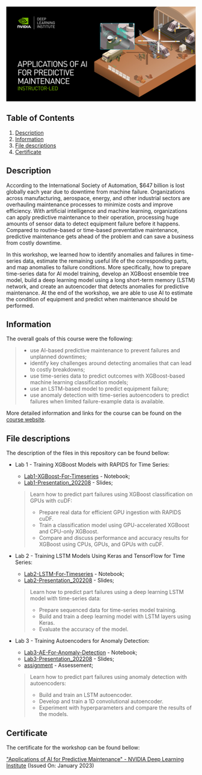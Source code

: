 ![Course](images/banner.jpg)

## Table of Contents
1. [Description](#description)
2. [Information](#information)
3. [File descriptions](#files)
4. [Certificate](#certificate)

<a name="descripton"></a>
## Description

According to the International Society of Automation, $647 billion is lost globally each year due to downtime from machine failure. Organizations across manufacturing, aerospace, energy, and other industrial sectors are overhauling maintenance processes to minimize costs and improve efficiency. With artificial intelligence and machine learning, organizations can apply predictive maintenance to their operation, processing huge amounts of sensor data to detect equipment failure before it happens. Compared to routine-based or time-based preventative maintenance, predictive maintenance gets ahead of the problem and can save a business from costly downtime.

In this workshop, we learned how to identify anomalies and failures in time-series data, estimate the remaining useful life of the corresponding parts, and map anomalies to failure conditions. More specifically, how to prepare time-series data for AI model training, develop an XGBoost ensemble tree model, build a deep learning model using a long short-term memory (LSTM) network, and create an autoencoder that detects anomalies for predictive maintenance. At the end of the workshop, we are able to use AI to estimate the condition of equipment and predict when maintenance should be performed.

<a name="information"></a>
## Information

The overall goals of this course were the following:
> - use AI-based predictive maintenance to prevent failures and unplanned downtimes;
> - identify key challenges around detecting anomalies that can lead to costly breakdowns;
> - use time-series data to predict outcomes with XGBoost-based machine learning classification models;
> - use an LSTM-based model to predict equipment failure;
> - use anomaly detection with time-series autoencoders to predict failures when limited failure-example data is available.

More detailed information and links for the course can be found on the [course website](https://www.nvidia.com/en-us/training/instructor-led-workshops/predictive-maintenance/).

<a name="files"></a>
## File descriptions

The description of the files in this repository can be found bellow:
- Lab 1 - Training XGBoost Models with RAPIDS for Time Series:
  - [Lab1-XGBoost-For-Timeseries](https://github.com/HROlive/Applications-of-AI-for-Predictive-Maintenance/blob/main/Lab1-XGBoost-For-Timeseries.ipynb) - Notebook;
  - [Lab1-Presentation_202208](https://github.com/HROlive/Applications-of-AI-for-Predictive-Maintenance/blob/main/Lab1-Presentation_202208.pptx) - Slides;
  > Learn how to predict part failures using XGBoost classification on GPUs with cuDF:
    > - Prepare real data for efficient GPU ingestion with RAPIDS cuDF.
    > - Train a classification model using GPU-accelerated XGBoost and CPU-only XGBoost.
    > - Compare and discuss performance and accuracy results for XGBoost using CPUs, GPUs, and GPUs with cuDF.

- Lab 2 - Training LSTM Models Using Keras and TensorFlow for Time Series:
  - [Lab2-LSTM-For-Timeseries](https://github.com/HROlive/Applications-of-AI-for-Predictive-Maintenance/blob/main/Lab2-LSTM-For-Timeseries.ipynb) - Notebook;
  - [Lab2-Presentation_202208](https://github.com/HROlive/Applications-of-AI-for-Predictive-Maintenance/blob/main/Lab2-Presentation_202208.pptx) - Slides;
  > Learn how to predict part failures using a deep learning LSTM model with time-series data:
    > - Prepare sequenced data for time-series model training.
    > - Build and train a deep learning model with LSTM layers using Keras.
    > - Evaluate the accuracy of the model.

- Lab 3 - Training Autoencoders for Anomaly Detection:
  - [Lab3-AE-For-Anomaly-Detection](https://github.com/HROlive/Applications-of-AI-for-Predictive-Maintenance/blob/main/Lab3-AE-For-Anomaly-Detection.ipynb) - Notebook;
  - [Lab3-Presentation_202208](https://github.com/HROlive/Applications-of-AI-for-Predictive-Maintenance/blob/main/Lab3-Presentation_202208.pptx) - Slides;
  - [assignment](https://github.com/HROlive/Applications-of-AI-for-Predictive-Maintenance/blob/main/assignment.py) - Assessement;
  > Learn how to predict part failures using anomaly detection with autoencoders:
    > - Build and train an LSTM autoencoder.
    > - Develop and train a 1D convolutional autoencoder.
    > - Experiment with hyperparameters and compare the results of the models.

<a name="certificate"></a>
## Certificate

The certificate for the workshop can be found bellow:

["Applications of AI for Predictive Maintenance" - NVIDIA Deep Learning Institute](https://courses.nvidia.com/certificates/31be2d89f30849a897475cb4206aaf64/) (Issued On: January 2023)
